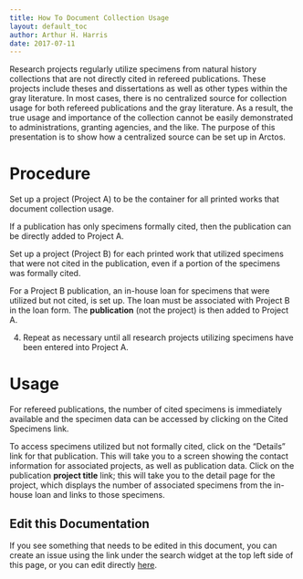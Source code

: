 ```yaml
---
title: How To Document Collection Usage
layout: default_toc
author: Arthur H. Harris
date: 2017-07-11
---
```

Research projects regularly utilize specimens from natural history collections that are not directly cited in refereed publications. These projects include theses and dissertations as well as other types within the gray literature. In most cases, there is no centralized source for collection usage for both refereed publications and the gray literature. As a result, the true usage and importance of the collection cannot be easily demonstrated to administrations, granting agencies, and the like. The purpose of this presentation is to show how a centralized source can be set up in Arctos.

# Procedure

Set up a project (Project A) to be the container for all printed works that document collection usage.

If a publication has only specimens formally cited, then the publication can be directly added to Project A.

Set up a project (Project B) for each printed work that utilized specimens that were not cited in the publication, even if a portion of the specimens was formally cited.

For a Project B publication, an in-house loan for specimens that were utilized but not cited, is set up. The loan must be associated with Project B in the loan form. The **publication** (not the project) is then added to Project A.

4. Repeat as necessary until all research projects utilizing specimens have been entered into Project A.

# Usage

For refereed publications, the number of cited specimens is immediately available and the specimen data can be accessed by clicking on the Cited Specimens link.

To access specimens utilized but not formally cited, click on the “Details” link for that publication. This will take you to a screen showing the contact information for associated projects, as well as publication data. Click on the publication **project title** link; this will take you to the detail page for the project, which displays the number of associated specimens from the in-house loan and links to those specimens.

## Edit this Documentation

If you see something that needs to be edited in this document, you can create an issue using the link under the search widget at the top left side of this page, or you can edit directly <a href="https://github.com/ArctosDB/documentation-wiki/edit/gh-pages/_how_to/How-to-Document-Collection-Usage.markdown" target="_blank">here</a>.
